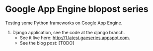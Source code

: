 # Google App Engine blopost series

Testing some Python frameworks on Google App Engine.

 1. Django application, see the code at the django branch.
    - See it live here: http://1.latest.gaeseries.appspot.com.
    - See the blog post: [TODO]
